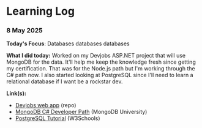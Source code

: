 # Learning Log

### 8 May 2025

**Today's Focus**: Databases databases databases

**What I did today:** Worked on my Devjobs ASP.NET project that will use MongoDB for the data. It'll help me keep the knowledge fresh since getting my certification. That was for the Node.js path but I'm working through the C# path now. I also started looking at PostgreSQL since I'll need to learn a relational database if I want be a rockstar dev.

**Link(s):**
- [Devjobs web app](https://github.com/ntjnh/devjobs) (repo)
- [MongoDB C# Developer Path](https://learn.mongodb.com/learn/learning-path/using-mongodb-with-c-sharp) (MongoDB University)
- [PostgreSQL Tutorial](https://www.w3schools.com/postgresql/index.php) (W3Schools)
